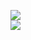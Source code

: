 [![](https://img.shields.io/badge/Made%20With-Github%20Spray-lightgrey.svg?style=for-the-badge&logo=github)](https://github.com/Annihil/github-spray#28597)  
[![](https://i.imgur.com/2DrTn0Z.gif)](https://github.com/Annihil/github-spray)
